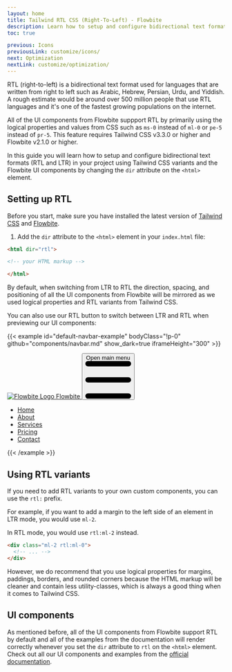 ```yaml
---
layout: home
title: Tailwind RTL CSS (Right-To-Left) - Flowbite
description: Learn how to setup and configure bidirectional text formats (RTL and LTR) in your project using native Tailwind CSS variants and the Flowbite UI components
toc: true

previous: Icons
previousLink: customize/icons/
next: Optimization
nextLink: customize/optimization/
---
```


RTL (right-to-left) is a bidirectional text format used for languages that are written from right to left such as Arabic, Hebrew, Persian, Urdu, and Yiddish. A rough estimate would be around over 500 million people that use RTL languages and it's one of the fastest growing populations on the internet.

All of the UI components from Flowbite suppport RTL by primarily using the logical properties and values from CSS such as `ms-0` instead of `ml-0` or `pe-5` instead of `pr-5`. This feature requires Tailwind CSS v3.3.0 or higher and Flowbite v2.1.0 or higher.

In this guide you will learn how to setup and configure bidirectional text formats (RTL and LTR) in your project using Tailwind CSS variants and the Flowbite UI components by changing the `dir` attribute on the `<html>` element.

## Setting up RTL

Before you start, make sure you have installed the latest version of [Tailwind CSS](https://tailwindcss.com/docs/installation) and [Flowbite](https://flowbite.com/docs/getting-started/quickstart/).

1. Add the `dir` attribute to the `<html>` element in your `index.html` file:

```html
<html dir="rtl">

<!-- your HTML markup -->

</html>
```

By default, when switching from LTR to RTL the direction, spacing, and positioning of all the UI components from Flowbite will be mirrored as we used logical properties and RTL variants from Tailwind CSS.

You can also use our RTL button to switch between LTR and RTL when previewing our UI components:

{{< example id="default-navbar-example" bodyClass="!p-0" github="components/navbar.md" show_dark=true iframeHeight="300" >}}

<nav class="bg-white border-gray-200 dark:bg-gray-900">
  <div class="max-w-screen-xl flex flex-wrap items-center justify-between mx-auto p-4">
    <a href="{{< param homepage >}}/" class="flex items-center space-x-3 rtl:space-x-reverse">
        <img src="https://flowbite.com/docs/images/logo.svg" class="h-8" alt="Flowbite Logo" />
        <span class="self-center text-2xl font-semibold whitespace-nowrap dark:text-white">Flowbite</span>
    </a>
    <button data-collapse-toggle="navbar-default" type="button" class="inline-flex items-center p-2 w-10 h-10 justify-center text-sm text-gray-500 rounded-lg md:hidden hover:bg-gray-100 focus:outline-none focus:ring-2 focus:ring-gray-200 dark:text-gray-400 dark:hover:bg-gray-700 dark:focus:ring-gray-600" aria-controls="navbar-default" aria-expanded="false">
        <span class="sr-only">Open main menu</span>
        <svg class="w-5 h-5" aria-hidden="true" xmlns="http://www.w3.org/2000/svg" fill="none" viewBox="0 0 17 14">
            <path stroke="currentColor" stroke-linecap="round" stroke-linejoin="round" stroke-width="2" d="M1 1h15M1 7h15M1 13h15"/>
        </svg>
    </button>
    <div class="hidden w-full md:block md:w-auto" id="navbar-default">
      <ul class="font-medium flex flex-col p-4 md:p-0 mt-4 border border-gray-100 rounded-lg bg-gray-50 md:flex-row md:space-x-8 rtl:space-x-reverse md:mt-0 md:border-0 md:bg-white dark:bg-gray-800 md:dark:bg-gray-900 dark:border-gray-700">
        <li>
          <a href="#" class="block py-2 px-3 text-white bg-blue-700 rounded md:bg-transparent md:text-blue-700 md:p-0 dark:text-white md:dark:text-blue-500" aria-current="page">Home</a>
        </li>
        <li>
          <a href="#" class="block py-2 px-3 text-gray-900 rounded hover:bg-gray-100 md:hover:bg-transparent md:border-0 md:hover:text-blue-700 md:p-0 dark:text-white md:dark:hover:text-blue-500 dark:hover:bg-gray-700 dark:hover:text-white md:dark:hover:bg-transparent">About</a>
        </li>
        <li>
          <a href="#" class="block py-2 px-3 text-gray-900 rounded hover:bg-gray-100 md:hover:bg-transparent md:border-0 md:hover:text-blue-700 md:p-0 dark:text-white md:dark:hover:text-blue-500 dark:hover:bg-gray-700 dark:hover:text-white md:dark:hover:bg-transparent">Services</a>
        </li>
        <li>
          <a href="#" class="block py-2 px-3 text-gray-900 rounded hover:bg-gray-100 md:hover:bg-transparent md:border-0 md:hover:text-blue-700 md:p-0 dark:text-white md:dark:hover:text-blue-500 dark:hover:bg-gray-700 dark:hover:text-white md:dark:hover:bg-transparent">Pricing</a>
        </li>
        <li>
          <a href="#" class="block py-2 px-3 text-gray-900 rounded hover:bg-gray-100 md:hover:bg-transparent md:border-0 md:hover:text-blue-700 md:p-0 dark:text-white md:dark:hover:text-blue-500 dark:hover:bg-gray-700 dark:hover:text-white md:dark:hover:bg-transparent">Contact</a>
        </li>
      </ul>
    </div>
  </div>
</nav>
{{< /example >}}

## Using RTL variants

If you need to add RTL variants to your own custom components, you can use the `rtl:` prefix.

For example, if you want to add a margin to the left side of an element in LTR mode, you would use `ml-2`. 

In RTL mode, you would use `rtl:ml-2` instead.

```html
<div class="ml-2 rtl:ml-0">
  <!-- ... -->
</div>
```

However, we do recommend that you use logical properties for margins, paddings, borders, and rounded corners because the HTML markup will be cleaner and contain less utility-classes, which is always a good thing when it comes to Tailwind CSS.

## UI components

As mentioned before, all of the UI components from Flowbite support RTL by default and all of the examples from the documentation will render correctly whenever you set the `dir` attribute to `rtl` on the `<html>` element. Check out all our UI components and examples from the [official documentation](https://flowbite.com/docs/getting-started/introduction/).